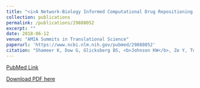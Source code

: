 ```yaml
---
title: "<i>A Network-Biology Informed Computational Drug Repositioning Strategy to Target Disease Risk Trajectories and Comorbidities of Peripheral Artery Disease</i>"
collection: publications
permalink: /publications/29888052
excerpt: "" 
date: 2018-06-12
venue: "AMIA Summits in Translational Science"
paperurl: 'https://www.ncbi.nlm.nih.gov/pubmed/29888052'
citation: "Shameer K, Dow G, Glicksberg BS, <b>Johnson KW</b>, Ze Y, Tomlinson MS, Readhead B, Dudley JT, Kullo IJ. AMIA Jt Summits Transl Sci Proc. 2018 May 18;2017:108-117. eCollection 2018. PubMed ID: 29888052"
---
```


[PubMed Link](https://www.ncbi.nlm.nih.gov/pubmed/29888052)

[Download PDF here](https://kippjohnson.com/files/29888052.pdf)

<script type='text/javascript' src='https://d1bxh8uas1mnw7.cloudfront.net/assets/embed.js'></script>
<div class='altmetric-embed' data-badge-type="medium-donut" data-pmid="29888052" data-hide-no-mentions="true" data-hide-less-than="1" class="altmetric-embed"></div>
